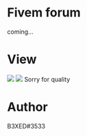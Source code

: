 # Fivem forum
coming...

# View

<img src="https://cdn.discordapp.com/attachments/670620706991767562/685819199674908685/unknown.png">
<img src="https://cdn.discordapp.com/attachments/670620706991767562/685819936378978327/unknown.png">
Sorry for quality

# Author
B3XED#3533
